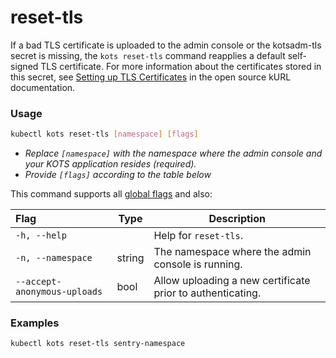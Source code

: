 # reset-tls

If a bad TLS certificate is uploaded to the admin console or the kotsadm-tls secret is missing, the `kots reset-tls` command reapplies a default self-signed TLS certificate.
For more information about the certificates stored in this secret, see [Setting up TLS Certificates](https://kurl.sh/docs/install-with-kurl/setup-tls-certs) in the open source kURL documentation.

### Usage
```bash
kubectl kots reset-tls [namespace] [flags]
```
* _Replace `[namespace]` with the namespace where the admin console and your KOTS application resides (required)._
* _Provide `[flags]` according to the table below_

This command supports all [global flags](kots-cli-global-flags) and also:


| Flag                 | Type | Description |
|:----------------------|------|-------------|
| `-h, --help`   |          |  Help for `reset-tls`. |
| `-n, --namespace`| string |     The namespace where the admin console is running. |
| `--accept-anonymous-uploads`| bool |    Allow uploading a new certificate prior to authenticating. |

### Examples
```bash
kubectl kots reset-tls sentry-namespace
